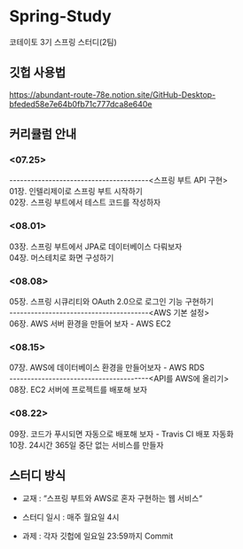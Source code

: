 # Spring-Study
코테이토 3기 스프링 스터디(2팀)


## 깃헙 사용법  
https://abundant-route-78e.notion.site/GitHub-Desktop-bfeded58e7e64b0fb71c777dca8e640e
## 커리큘럼 안내  

### <07.25>  
---------------------------------------<스프링 부트 API 구현>   
01장. 인텔리제이로 스프링 부트 시작하기  
02장. 스프링 부트에서 테스트 코드를 작성하자  

### <08.01>  
03장. 스프링 부트에서 JPA로 데이터베이스 다뤄보자  
04장. 머스테치로 화면 구성하기  

### <08.08>  
05장. 스프링 시큐리티와 OAuth 2.0으로 로그인 기능 구현하기  
---------------------------------------<AWS 기본 설정>  
06장. AWS 서버 환경을 만들어 보자 - AWS EC2  

### <08.15>  
07장. AWS에 데이터베이스 환경을 만들어보자 - AWS RDS  
---------------------------------------<API를 AWS에 올리기>   
08장. EC2 서버에 프로젝트를 배포해 보자  

### <08.22>  
09장. 코드가 푸시되면 자동으로 배포해 보자 - Travis CI 배포 자동화  
10장. 24시간 365일 중단 없는 서비스를 만들자  

## 스터디 방식  
- 교재 : “스프링 부트와 AWS로 혼자 구현하는 웹 서비스“  

- 스터디 일시 : 매주 월요일 4시  

- 과제 : 각자 깃헙에 일요일 23:59까지 Commit    
